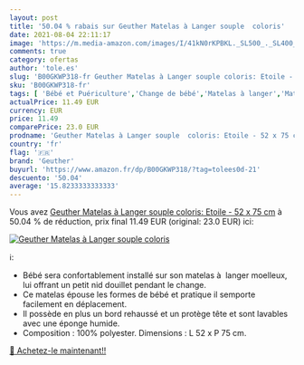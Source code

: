 ```yaml
---
layout: post
title: '50.04 % rabais sur Geuther Matelas à Langer souple  coloris'
date: 2021-08-04 22:11:17
image: 'https://m.media-amazon.com/images/I/41kN0rKPBKL._SL500_._SL400_.jpg'
comments: true
category: ofertas
author: 'tole.es'
slug: 'B00GKWP318-fr Geuther Matelas à Langer souple coloris: Etoile - 52 x 75 cm'
sku: 'B00GKWP318-fr'
tags: [ 'Bébé et Puériculture','Change de bébé','Matelas à langer','Matelas à langer et housses','geuther', ]
actualPrice: 11.49 EUR
currency: EUR
price: 11.49
comparePrice: 23.0 EUR
prodname: 'Geuther Matelas à Langer souple  coloris: Etoile - 52 x 75 cm'
country: 'fr'
flag: '🇫🇷'
brand: 'Geuther'
buyurl: 'https://www.amazon.fr/dp/B00GKWP318/?tag=tolees0d-21'
descuento: '50.04'
average: '15.8233333333333'
---
```


Vous avez [Geuther Matelas à Langer souple  coloris: Etoile - 52 x 75 cm](https://www.amazon.fr/dp/B00GKWP318/?tag=tolees0d-21)  à  50.04 % de réduction, prix final  11.49 EUR (original: 23.0 EUR) ici:

[![Geuther Matelas à Langer souple  coloris](https://m.media-amazon.com/images/I/41kN0rKPBKL._SL500_._SL400_.jpg)](https://www.amazon.fr/dp/B00GKWP318/?tag=tolees0d-21)

ℹ️:

- Bébé sera confortablement installé sur son matelas à  langer moelleux, lui offrant un petit nid douillet pendant le change.
- Ce matelas épouse les formes de bébé et pratique il semporte facilement en déplacement.
- Il possède en plus un bord rehaussé et un protège tête et sont lavables avec une éponge humide.
- Composition : 100% polyester. Dimensions : L 52 x P 75 cm.

[🛒 Achetez-le maintenant!!](https://www.amazon.fr/dp/B00GKWP318/?tag=tolees0d-21)
